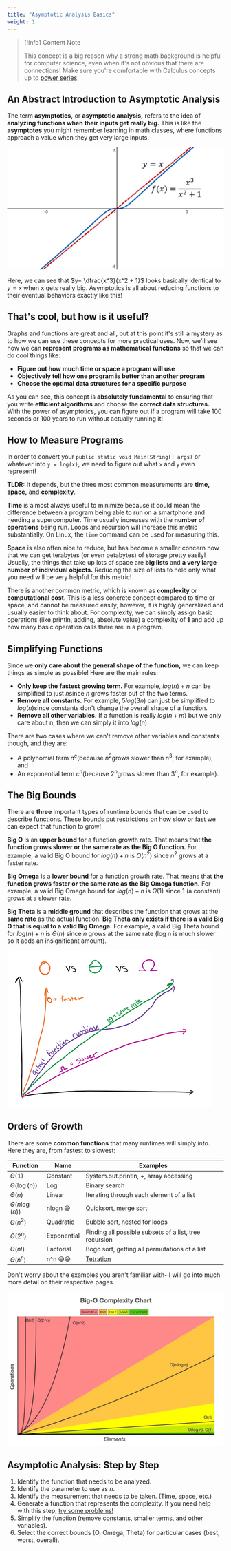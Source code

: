 ```yaml
---
title: "Asymptotic Analysis Basics"
weight: 1
---
```


> [!info] Content Note
>
> This concept is a big reason why a strong math background is helpful for computer science, even when it's not obvious that there are connections! Make sure you're comfortable with Calculus concepts up to [power series](http://tutorial.math.lamar.edu/Classes/CalcII/PowerSeries.aspx).


## An Abstract Introduction to Asymptotic Analysis

The term **asymptotics,** or **asymptotic analysis,** refers to the idea of **analyzing functions when their inputs get really big.** This is like the **asymptotes** you might remember learning in math classes, where functions approach a value when they get very large inputs.

![](<../img/assets/image (13).png>)

Here, we can see that $y= \dfrac{x^3}{x^2 + 1}$ looks basically identical to $y = x$ when x gets really big. Asymptotics is all about reducing functions to their eventual behaviors exactly like this!

## That's cool, but how is it useful?

Graphs and functions are great and all, but at this point it's still a mystery as to how we can use these concepts for more practical uses. Now, we'll see how we can **represent programs as mathematical functions** so that we can do cool things like:

* **Figure out how much time or space a program will use**
* **Objectively tell how one program is better than another program**
* **Choose the optimal data structures for a specific purpose**

As you can see, this concept is **absolutely fundamental** to ensuring that you write **efficient algorithms** and choose the **correct data structures.** With the power of asymptotics, you can figure out if a program will take 100 seconds or 100 years to run without actually running it!

## How to Measure Programs

In order to convert your `public static void Main(String[] args)` or whatever into `y = log(x)`, we need to figure out what `x` and `y` even represent!

**TLDR:** It depends, but the three most common measurements are **time, space,** and **complexity**.

**Time** is almost always useful to minimize because it could mean the difference between a program being able to run on a smartphone and needing a supercomputer. Time usually increases with the **number of operations** being run. Loops and recursion will increase this metric substantially. On Linux, the `time` command can be used for measuring this.

**Space** is also often nice to reduce, but has become a smaller concern now that we can get terabytes (or even petabytes) of storage pretty easily! Usually, the things that take up lots of space are **big lists** and **a very large number of individual objects.** Reducing the size of lists to hold only what you need will be very helpful for this metric!

There is another common metric, which is known as **complexity** or **computational cost.** This is a less concrete concept compared to time or space, and cannot be measured easily; however, it is highly generalized and usually easier to think about. For complexity, we can simply assign basic operations (like println, adding, absolute value) a complexity of **1** and add up how many basic operation calls there are in a program.

## Simplifying Functions

Since we **only care about the general shape of the function,** we can keep things as simple as possible! Here are the main rules:

* **Only keep the** **fastest growing term.** For example,  $log(n) + n$ can be simplified to just $n$since $n$ grows faster out of the two terms.
* **Remove all constants.** For example,  $5log(3n)$ can just be simplified to $log(n)$since constants don't change the overall shape of a function.
* **Remove all other variables.** If a function is really $log(n + m)$ but we only care about n, then we can simply it into  $log(n)$.

There are two cases where we can't remove other variables and constants though, and they are:

* A polynomial term $n^c$(because $n^2$grows slower than $n^3$, for example), and
* An exponential term $c^n$(because $2^n$grows slower than $3^n$, for example).

## The Big Bounds

There are **three** important types of runtime bounds that can be used to describe functions. These bounds put restrictions on how slow or fast we can expect that function to grow!

**Big O** is an **upper bound** for a function growth rate. That means that **the function grows slower or the same rate as the Big O function.** For example, a valid Big O bound for $log(n) + n$ is $O(n^2)$ since $n^2$ grows at a faster rate.

**Big Omega** is a **lower bound** for a function growth rate. That means that **the function grows faster or the same rate as the Big Omega function.** For example, a valid Big Omega bound for  $log(n) + n$ is $\Omega(1)$ since $1$ (a constant) grows at a slower rate.

**Big Theta** is a **middle ground** that describes the function that grows at the **same rate** as the actual function. **Big Theta only exists if there is a valid Big O that is equal to a valid Big Omega.** For example, a valid Big Theta bound for  $log(n) + n$ is $\Theta(n)$ since $n$ grows at the same rate (log n is much slower so it adds an insignificant amount).



![A comparison of the three bounds.](<../img/assets/image (15).png>)

## Orders of Growth

There are some **common functions** that many runtimes will simply into. Here they are, from fastest to slowest:

| Function              | Name        | Examples                                               |
| --------------------- | ----------- | ------------------------------------------------------ |
| $\Theta(1)$         | Constant    | System.out.println, +, array accessing                 |
| $\Theta(\log(n))$   | Log         | Binary search                                          |
| $\Theta(n)$         | Linear      | Iterating through each element of a list               |
| $\Theta(n\log(n))$  | nlogn 😅    | Quicksort, merge sort                                  |
| $\Theta(n^2)$       | Quadratic   | Bubble sort, nested for loops                          |
| $\Theta(2^n)$       | Exponential | Finding all possible subsets of a list, tree recursion |
| $\Theta(n!)$        | Factorial   | Bogo sort, getting all permutations of a list          |
| $\Theta(n^n)$       | n^n 😅😅    | [Tetration](https://en.wikipedia.org/wiki/Tetration)   |

Don't worry about the examples you aren't familiar with- I will go into much more detail on their respective pages.

![Source: bigocheatsheat.com. Check it out, it's great!](<../img/assets/image (14).png>)

## Asymptotic Analysis: Step by Step

1. Identify the function that needs to be analyzed.
2. Identify the parameter to use as $n$.
3. Identify the measurement that needs to be taken. (Time, space, etc.)
4. Generate a function that represents the complexity. If you need help with this step, [try some problems!](asymptotics-practice.md)
5. [Simplify](asymptotics.md#simplifying-functions) the function (remove constants, smaller terms, and other variables).
6. Select the correct bounds (O, Omega, Theta) for particular cases (best, worst, overall).
